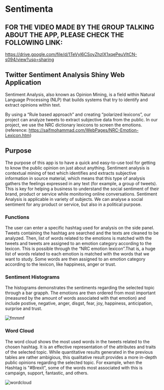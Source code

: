 # Sentimenta

## FOR THE VIDEO MADE BY THE GROUP TALKING ABOUT THE APP, PLEASE CHECK THE FOLLOWING LINK: 
https://drive.google.com/file/d/1TeVyl6CSoyZhzIX1xqePeuVltCN-s094/view?usp=sharing

## Twitter Sentiment Analysis Shiny Web Application
Sentiment Analysis, also known as Opinion Mining, is a field within Natural Language Processing (NLP) that builds systems that try to identify and extract opinions within text. 

By using a “Rule based approach” and creating “polarized lexicons”, our project can analyze tweets to extract subjective data from the public. In our project, we use the NRC dictionary lexicons to screen the emotions. (reference: https://saifmohammad.com/WebPages/NRC-Emotion-Lexicon.htm)

## Purpose
The purpose of this app is to have a quick and easy-to-use tool for getting to know the public opinion on just about anything. Sentiment analysis is contextual mining of text which identifies and extracts subjective information in source material, which means that this type of analysis gathers the feelings expressed in any text (for example, a group of tweets). This is key for helping a business to understand the social sentiment of their brand, product or service while monitoring online conversations. Sentiment Analysis is applicable in variety of subjects. We can analyse a social sentiment for any product or service, but also in a political purpose. 

### Functions
The user can enter a specific hashtag used for analysis on the side panel. Tweets containing the hashtag are searched and the texts are cleaned to be analyzed. Then, list of words related to the emotions is matched with the tweets and tweets are assigned to an emotion category according to the lexicon. This is possible through the “NRC emotion lexicon”.That is, a huge list of words related to each emotion is matched with the words that we want to study. Some words are then assigned to an emotion category according to the lexicon, like happiness, anger or trust. 

### Sentiment Histograms
The histograms demonstrates the sentiments regarding the selected topic through a bar grapph. The emotions are then ordered from most important (measured by the amount of words associated with that emotion) and include postive, negative, anger, disgst, fear, joy, happiness, anticipation, surprise and trust.

![fmmmf](https://user-images.githubusercontent.com/47744782/57874038-f0b8db80-780f-11e9-894f-15bfbd158224.png)

### Word Cloud
The word cloud shows the most used words in the tweets related to the chosen hashtag. It is an effective representation of the attributes and traits of the selected topic. While quantitative results generated in the previous tables are rather ambigious, this qualitative result provides a more in-depth public opinions regarding the selected topic. For example, when the Hashtag is "#Brexit", some of the words most associated with this is campaign, support, fantastic, and others.

![wordcloud](https://user-images.githubusercontent.com/47744782/57873257-fad9da80-780d-11e9-96a7-af07d7dc8e15.png)
